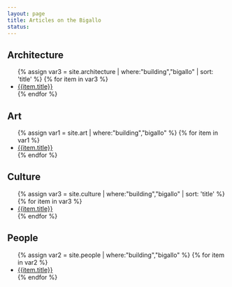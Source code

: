 ```yaml
---
layout: page
title: Articles on the Bigallo 
status: 
---
```


<div class="encyclopedia">


<article>
<h2><span class="icon fa-balance-scale"></span> Architecture</h2>
<ul>
{% assign var3 = site.architecture | where:"building","bigallo" | sort: 'title' %}
{% for item in var3 %}
  <li><a href="{{ item.url | absolute_url }}">{{item.title}}</a></li>
{% endfor %}
</ul>
</article>

  
<article>
<h2><span class="icon fa-paint-brush"></span> Art</h2>
<ul>
{% assign var1 = site.art | where:"building","bigallo" %}
{% for item in var1 %}
  <li><a href="{{ item.url | absolute_url }}">{{item.title}}</a></li>
{% endfor %}
</ul>
</article>

<article>
<h2><span class="icon fa-balance-scale"></span> Culture</h2>
<ul>
{% assign var3 = site.culture | where:"building","bigallo" | sort: 'title' %}
{% for item in var3 %}
  <li><a href="{{ item.url | absolute_url }}">{{item.title}}</a></li>
{% endfor %}
</ul>
</article>
</div>
<div class="encyclopedia">
<article>
<h2><span class="icon fa-users"></span> People</h2>
<ul>
{% assign var2 = site.people | where:"building","bigallo" %}
{% for item in var2 %}
  <li><a href="{{ item.url | absolute_url }}">{{item.title}}</a></li>
{% endfor %}
</ul>
</article>
</div>
